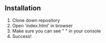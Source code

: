 ## Installation

1. Clone down repository
2. Open 'index.html' in browser
3. Make sure you can see " " in your console
4. Success!